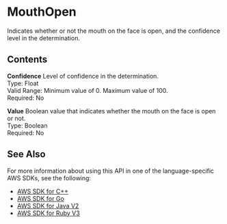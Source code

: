 # MouthOpen<a name="API_MouthOpen"></a>

Indicates whether or not the mouth on the face is open, and the confidence level in the determination\.

## Contents<a name="API_MouthOpen_Contents"></a>

 **Confidence**   <a name="rekognition-Type-MouthOpen-Confidence"></a>
Level of confidence in the determination\.  
Type: Float  
Valid Range: Minimum value of 0\. Maximum value of 100\.  
Required: No

 **Value**   <a name="rekognition-Type-MouthOpen-Value"></a>
Boolean value that indicates whether the mouth on the face is open or not\.  
Type: Boolean  
Required: No

## See Also<a name="API_MouthOpen_SeeAlso"></a>

For more information about using this API in one of the language\-specific AWS SDKs, see the following:
+  [AWS SDK for C\+\+](https://docs.aws.amazon.com/goto/SdkForCpp/rekognition-2016-06-27/MouthOpen) 
+  [AWS SDK for Go](https://docs.aws.amazon.com/goto/SdkForGoV1/rekognition-2016-06-27/MouthOpen) 
+  [AWS SDK for Java V2](https://docs.aws.amazon.com/goto/SdkForJavaV2/rekognition-2016-06-27/MouthOpen) 
+  [AWS SDK for Ruby V3](https://docs.aws.amazon.com/goto/SdkForRubyV3/rekognition-2016-06-27/MouthOpen) 